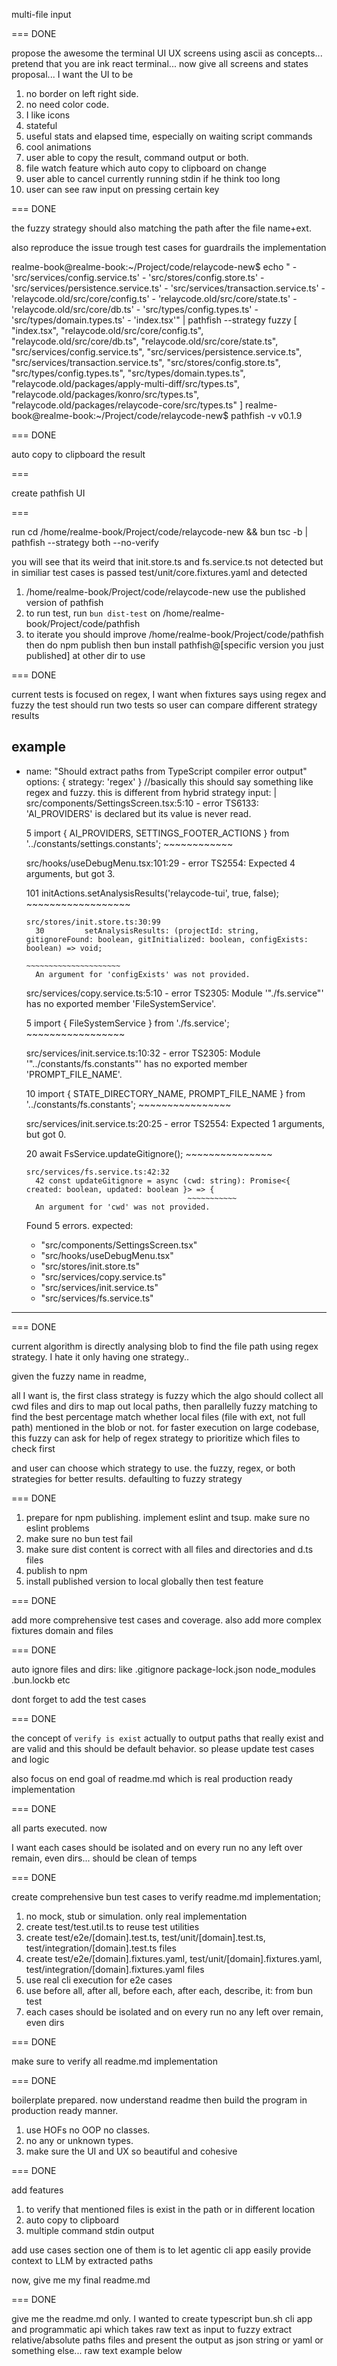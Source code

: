 multi-file input

=== DONE

propose the awesome the terminal UI UX screens using ascii as concepts... pretend that you are ink react terminal... now give all screens and states proposal... I want the UI to be

1. no border on left right side.
2. no need color code.
3. I like icons
4. stateful
5. useful stats and elapsed time, especially on waiting script commands
6. cool animations
7. user able to copy the result, command output or both.
8. file watch feature which auto copy to clipboard on change
9. user able to cancel currently running stdin if he think too long
10. user can see raw input on pressing certain key

=== DONE

the fuzzy strategy should also matching the path after the file name+ext.

also reproduce the issue trough test cases for guardrails the implementation

realme-book@realme-book:~/Project/code/relaycode-new$ echo " - 'src/services/config.service.ts'
          - 'src/stores/config.store.ts'
          - 'src/services/persistence.service.ts'
          - 'src/services/transaction.service.ts'
          - 'relaycode.old/src/core/config.ts'
          - 'relaycode.old/src/core/state.ts'
          - 'relaycode.old/src/core/db.ts'
          - 'src/types/config.types.ts'
          - 'src/types/domain.types.ts'
          - 'index.tsx'" | pathfish --strategy fuzzy
[
  "index.tsx",
  "relaycode.old/src/core/config.ts",
  "relaycode.old/src/core/db.ts",
  "relaycode.old/src/core/state.ts",
  "src/services/config.service.ts",
  "src/services/persistence.service.ts",
  "src/services/transaction.service.ts",
  "src/stores/config.store.ts",
  "src/types/config.types.ts",
  "src/types/domain.types.ts",
  "relaycode.old/packages/apply-multi-diff/src/types.ts",
  "relaycode.old/packages/konro/src/types.ts",
  "relaycode.old/packages/relaycode-core/src/types.ts"
]
realme-book@realme-book:~/Project/code/relaycode-new$ pathfish -v
v0.1.9

=== DONE

auto copy to clipboard the result

===

create pathfish UI

===

run cd /home/realme-book/Project/code/relaycode-new && bun tsc -b | pathfish --strategy both --no-verify

you will see that its weird that init.store.ts and fs.service.ts not detected but in similiar test cases is passed test/unit/core.fixtures.yaml and detected

1. /home/realme-book/Project/code/relaycode-new use the published version of pathfish
2. to run test, run `bun dist-test` on /home/realme-book/Project/code/pathfish
3. to iterate you should improve /home/realme-book/Project/code/pathfish then do npm publish then bun install pathfish@[specific version you just published] at other dir to use



=== DONE

current tests is focused on regex, I want when fixtures says using regex and fuzzy the test should run two tests so user can compare different strategy results

 example
-------------

- name: "Should extract paths from TypeScript compiler error output"
  options: { strategy: 'regex'  } //basically this should say something like regex and fuzzy. this is different from hybrid strategy
  input: |
    src/components/SettingsScreen.tsx:5:10 - error TS6133: 'AI_PROVIDERS' is declared but its value is never read.

    5 import { AI_PROVIDERS, SETTINGS_FOOTER_ACTIONS } from '../constants/settings.constants';
               ~~~~~~~~~~~~

    src/hooks/useDebugMenu.tsx:101:29 - error TS2554: Expected 4 arguments, but got 3.

    101                 initActions.setAnalysisResults('relaycode-tui', true, false);
                                    ~~~~~~~~~~~~~~~~~~

      src/stores/init.store.ts:30:99
        30         setAnalysisResults: (projectId: string, gitignoreFound: boolean, gitInitialized: boolean, configExists: boolean) => void;
                                                                                                             ~~~~~~~~~~~~~~~~~~~~~
        An argument for 'configExists' was not provided.

    src/services/copy.service.ts:5:10 - error TS2305: Module '"./fs.service"' has no exported member 'FileSystemService'.

    5 import { FileSystemService } from './fs.service';
               ~~~~~~~~~~~~~~~~~

    src/services/init.service.ts:10:32 - error TS2305: Module '"../constants/fs.constants"' has no exported member 'PROMPT_FILE_NAME'.

    10 import { STATE_DIRECTORY_NAME, PROMPT_FILE_NAME } from '../constants/fs.constants';
                                      ~~~~~~~~~~~~~~~~

    src/services/init.service.ts:20:25 - error TS2554: Expected 1 arguments, but got 0.

    20         await FsService.updateGitignore();
                               ~~~~~~~~~~~~~~~

      src/services/fs.service.ts:42:32
        42 const updateGitignore = async (cwd: string): Promise<{ created: boolean, updated: boolean }> => {
                                          ~~~~~~~~~~~
        An argument for 'cwd' was not provided.


    Found 5 errors.
  expected:
    - "src/components/SettingsScreen.tsx"
    - "src/hooks/useDebugMenu.tsx"
    - "src/stores/init.store.ts"
    - "src/services/copy.service.ts"
    - "src/services/init.service.ts"
    - "src/services/fs.service.ts"

------------

=== DONE

current algorithm is directly analysing blob to find the file path using regex strategy. I hate it only having one strategy..

given the fuzzy name in readme,

all I want is, the first class strategy is fuzzy which the algo should collect all cwd files and dirs to map out local paths, then parallelly fuzzy matching to find the best percentage match whether local files (file with ext, not full path) mentioned in the blob or not. for faster execution on large codebase, this fuzzy can ask for help of regex strategy to prioritize which files to check first

and user can choose which strategy to use. the fuzzy, regex, or both strategies for better results. defaulting to fuzzy strategy

=== DONE

1. prepare for npm publishing. implement eslint and tsup. make sure no eslint problems
2. make sure no bun test fail
3. make sure dist content is correct with all files and directories and d.ts files
4. publish to npm
5. install published version to local globally then test feature

=== DONE

add more comprehensive test cases and coverage. also add more complex fixtures domain and files

=== DONE

auto ignore files and dirs: like .gitignore package-lock.json node_modules .bun.lockb etc

dont forget to add the test cases

=== DONE

the concept of `verify is exist` actually to output paths that really exist and are valid and this should be default behavior. so please update test cases and logic

also focus on end goal of readme.md which is real production ready implementation

=== DONE

all parts executed. now

I want each cases should be isolated and on every run no any left over remain, even dirs... should be clean of temps

=== DONE

create comprehensive bun test cases to verify readme.md implementation;

1. no mock, stub or simulation. only real implementation
2. create test/test.util.ts to reuse test utilities
3. create test/e2e/[domain].test.ts, test/unit/[domain].test.ts, test/integration/[domain].test.ts files
4. create test/e2e/[domain].fixtures.yaml, test/unit/[domain].fixtures.yaml, test/integration/[domain].fixtures.yaml files
4. use real cli execution for e2e cases
5. use before all, after all, before each, after each, describe, it: from bun test
6. each cases should be isolated and on every run no any left over remain, even dirs

=== DONE

make sure to verify all readme.md implementation

=== DONE

boilerplate prepared. now understand readme then build the program in production ready manner.

1. use HOFs no OOP no classes.
2. no any or unknown types.
3. make sure the UI and UX so beautiful and cohesive

=== DONE

add features

1. to verify that mentioned files is exist in the path or in different location
2. auto copy to clipboard
3. multiple command stdin output

add use cases section
one of them is to let agentic cli app easily provide context to LLM by extracted paths

now, give me my final readme.md

=== DONE

give me the readme.md only.  I wanted to create typescript bun.sh cli app and programmatic api which takes raw text as input to fuzzy extract relative/absolute paths files and present the output as json string or yaml or something else... raw text example below
